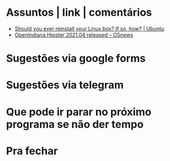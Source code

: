 Assuntos | link | comentários
=============================
* [Should you ever reinstall your Linux box? If so, how? | Ubuntu](https://ubuntu.com/blog/should-you-ever-reinstall-your-linux-box-if-so-how)
* [OpenIndiana Hipster 2021.04 released  –  OSnews](https://www.osnews.com/story/133369/openindiana-hipster-2021-04-released/)

Sugestões via google forms
==========================

Sugestões via telegram
======================

Que pode ir parar no próximo programa se não der tempo
=======================================================

Pra fechar
==========


